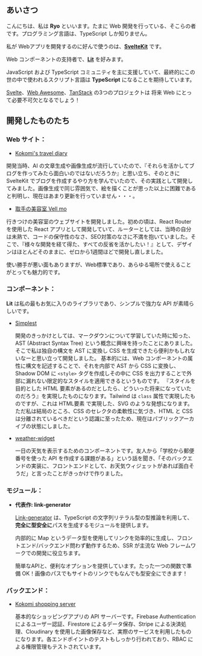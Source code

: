 ## あいさつ

こんにちは、私は **Ryo** といいます。たまに Web 開発を行っている、そこらの者です。プログラミング言語は、TypeScript しか知りません。

私が Webアプリを開発するのに好んで使うのは、[**SvelteKit**](https://github.com/sveltejs/kit) です。

Web コンポーネントの支持者で、[**Lit**](https://github.com/lit/lit) を好みます。

JavaScript および TypeScript コミュニティを主に支援していて、最終的にこの世の中で使われるスクリプト言語は **TypeScript** になることを期待しています。

[Svelte](https://github.com/sveltejs/svelte)、[Web Awesome](https://github.com/shoelace-style/webawesome)、[TanStack](https://github.com/tanstack) の3つのプロジェクトは 将来 Web にとって必要不可欠となるでしょう！

## 開発したものたち

### Web サイト：

- [Kokomi's travel diary](https://kokomi-travel-diary.vercel.app/)

開発当時、AI の文章生成や画像生成が流行していたので、『それらを活かしてブログを作ってみたら面白いのではないだろうか』と思い立ち、そのときに SvelteKit でブログを作成するやり方を学んでいたので、その実践として開発してみました。画像生成で同じ雰囲気で、絵を描くことが思った以上に困難であると判明し、現在はあまり更新を行っていません・・・。

- [取手の美容室 Vell mo](https://vellmo.netlify.app/)

行きつけの美容室のウェブサイトを開発しました。初めの頃は、React Router を使用した React アプリとして開発していて、ルーターとしては、当時の自分は未熟で、コードの保守性のなさ、SEO対策のなさに不満を抱いていました。そこで、『様々な開発を経て得た、すべての反省を活かしたい！』として、デザインはほとんどそのままに、ゼロから1週間ほどで開発し直しました。

使い勝手が悪い面もありますが、Web標準であり、あらゆる場所で使えることがとっても魅力的です。

### コンポーネント：

**Lit** は私の最もお気に入りのライブラリであり、シンプルで強力な API が素晴らしいです。

- [Simplest](https://github.com/cat394/simplest)

  開発のきっかけとしては、マークダウンについて学習していた時に知った、 AST (Abstract Syntax Tree) という概念に興味を持ったことにありました。
  そこで私は独自の構文を AST に変換し CSS を生成できたら便利かもしれないなーと思い立って開発しました。
  基本的には、Web コンポーネントの属性に構文を記述することで、それを内部で AST から CSS に変換し、Shadow DOM に `<style>` タグを作成しその中に CSS を出力することで外部に漏れない限定的なスタイルを適用できるというものです。
  『スタイルを目的とした HTML 要素があるのだとしたら、どういった将来になっていたのだろう』を実現したものになります。Tailwind は `class` 属性で実現したものですが、これは HTML要素 で実現した、SVG のような発想になります。
  ただ私は結局のところ、CSS のセレクタの柔軟性に気づき、HTML と CSS は分離されているべきだという認識に至ったため、現在はパブリックアーカイブの状態にしました。

- [weather-widget](https://github.com/cat394/weather-widget)

  一日の天気を表示するためのコンポーネントです。友人から「学校から郵便番号を使った API を作成する課題がある」という話を聞き、「そのバックエンドの実装に、フロントエンドとして、お天気ウィジェットがあれば面白そうだ」と言ったことがきっかけで作りました。

### モジュール：

- **代表作: link-generator**

  [Link-generator](https://github.com/cat394/link-generator) は、TypeScript の文字列リテラル型の型推論を利用して、**完全に型安全に**パスを生成するモジュールを提供します。
  
  内部的に Map というデータ型を使用してリンクを効率的に生成し、フロントエンド/バックエンド問わず動作するため、SSR が主流な Web フレームワークでの開発に役立ちます。
  
  簡単なAPIと、便利なオプションを提供しています。たった一つの関数で準備 OK！画像のパスでもサイトのリンクでもなんでも型安全にできます！

### バックエンド：

- [Kokomi shopping server](https://github.com/cat394/kokomi-shopping-server)

  基本的なショッピングアプリの API サーバーです。Firebase Authentication によるユーザー認証、Firestore によるデータ保存、Stripe による決済処理、Cloudinary を使用した画像保存など、実際のサービスを利用したものになります。各エンドポイントのテストもしっかり行われており、RBAC による権限管理もテストされています。


